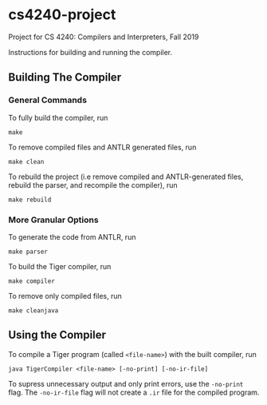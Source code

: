 # cs4240-project
Project for CS 4240: Compilers and Interpreters, Fall 2019


Instructions for building and running the compiler.

## Building The Compiler
### General Commands
To fully build the compiler, run
```
make
```
To remove compiled files and ANTLR generated files, run
```
make clean
```
To rebuild the project (i.e remove compiled and ANTLR-generated files, rebuild the parser, and recompile the compiler), run
```
make rebuild
```

### More Granular Options
To generate the code from ANTLR, run
```
make parser
```

To build the Tiger compiler, run
```
make compiler
```

To remove only compiled files, run
```
make cleanjava
```

## Using the Compiler
To compile a Tiger program (called `<file-name>`) with the built compiler, run
```
java TigerCompiler <file-name> [-no-print] [-no-ir-file]
```

To supress unnecessary output and only print errors, use the `-no-print` flag. The `-no-ir-file` flag will not create a `.ir` file for the compiled program.

